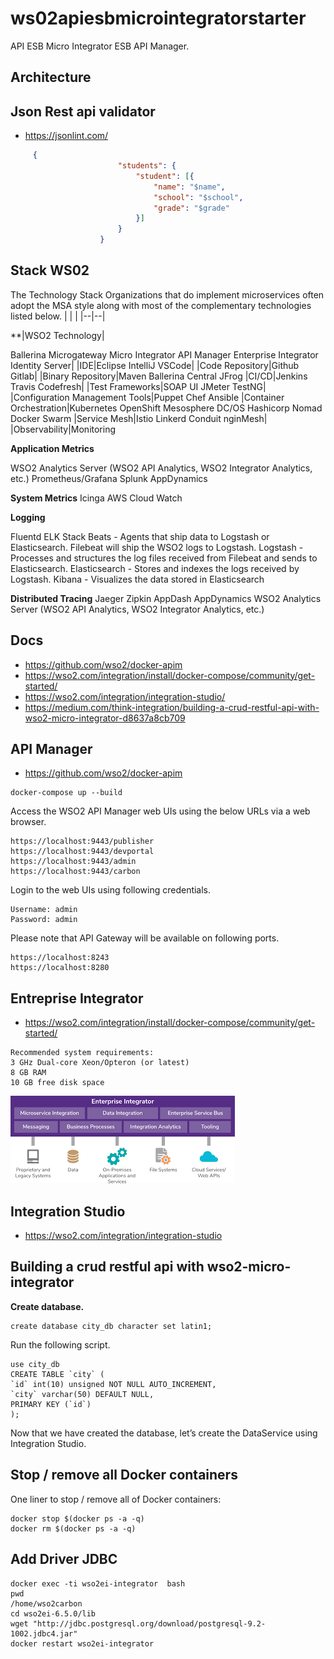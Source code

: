 # ws02apiesbmicrointegratorstarter
API  ESB  Micro Integrator ESB  API Manager.

## Architecture

## Json Rest api validator
- https://jsonlint.com/
```json
     {
                    	"students": {
                    		"student": [{
                    			"name": "$name",
                    			"school": "$school",
                    			"grade": "$grade"
                    		}]
                    	}
                    }
```
 
## Stack WS02

The Technology Stack Organizations that do implement microservices often adopt the MSA style along with most of the complementary technologies listed below. | | | |--|--| 

**|WSO2 Technology|

Ballerina
Microgateway
Micro Integrator
API Manager
Enterprise Integrator
Identity Server| |IDE|Eclipse
IntelliJ
VSCode| |Code Repository|Github
Gitlab| |Binary Repository|Maven
Ballerina Central
JFrog
|CI/CD|Jenkins
Travis
Codefresh| |Test Frameworks|SOAP UI
JMeter
TestNG| |Configuration Management Tools|Puppet
Chef
Ansible
|Container Orchestration|Kubernetes
OpenShift
Mesosphere
DC/OS
Hashicorp
Nomad
Docker Swarm |Service Mesh|Istio
Linkerd
Conduit
nginMesh| |Observability|Monitoring

**Application Metrics**

WSO2 Analytics Server (WSO2 API Analytics, WSO2 Integrator Analytics, etc.)
Prometheus/Grafana
Splunk
AppDynamics

**System Metrics**
Icinga
AWS Cloud Watch

**Logging**

Fluentd
ELK Stack
Beats - Agents that ship data to Logstash or Elasticsearch. Filebeat will ship the WSO2 logs to Logstash.
Logstash - Processes and structures the log files received from Filebeat and sends to Elasticsearch.
Elasticsearch - Stores and indexes the logs received by Logstash.
Kibana - Visualizes the data stored in Elasticsearch

**Distributed Tracing**
Jaeger
Zipkin
AppDash
AppDynamics
WSO2 Analytics Server (WSO2 API Analytics, WSO2 Integrator Analytics, etc.)

##  Docs
- https://github.com/wso2/docker-apim
- https://wso2.com/integration/install/docker-compose/community/get-started/
- https://wso2.com/integration/integration-studio/
- https://medium.com/think-integration/building-a-crud-restful-api-with-wso2-micro-integrator-d8637a8cb709

## API  Manager

* https://github.com/wso2/docker-apim

```
docker-compose up --build
```

Access the WSO2 API Manager web UIs using the below URLs via a web browser.
```
https://localhost:9443/publisher
https://localhost:9443/devportal
https://localhost:9443/admin
https://localhost:9443/carbon
```
Login to the web UIs using following credentials.

```
Username: admin
Password: admin
```

Please note that API Gateway will be available on following ports.
```
https://localhost:8243
https://localhost:8280
```

## Entreprise Integrator

- https://wso2.com/integration/install/docker-compose/community/get-started/
```
Recommended system requirements:
3 GHz Dual-core Xeon/Opteron (or latest)
8 GB RAM
10 GB free disk space
```

![EI Components](https://github.com/sanogotech/ws02apiesbmicrointegratorstarter/blob/main/docs/EIComponents.png)

## Integration Studio
- https://wso2.com/integration/integration-studio

##  Building a crud restful api with wso2-micro-integrator

**Create database.**
```
create database city_db character set latin1;
```
Run the following script.

```
use city_db
CREATE TABLE `city` (
`id` int(10) unsigned NOT NULL AUTO_INCREMENT,
`city` varchar(50) DEFAULT NULL,
PRIMARY KEY (`id`)
);
```

Now that we have created the database, let’s create the DataService using Integration Studio.

## Stop / remove all Docker containers

One liner to stop / remove all of Docker containers:
```
docker stop $(docker ps -a -q)
docker rm $(docker ps -a -q)
```
## Add  Driver JDBC
```
docker exec -ti wso2ei-integrator  bash
pwd
/home/wso2carbon
cd wso2ei-6.5.0/lib
wget "http://jdbc.postgresql.org/download/postgresql-9.2-1002.jdbc4.jar"
docker restart wso2ei-integrator
```

